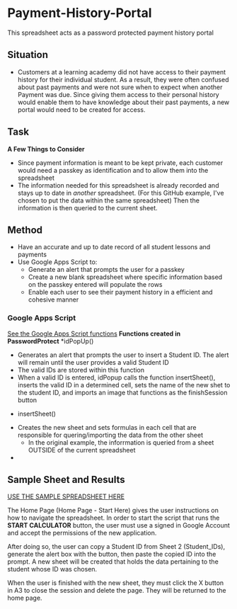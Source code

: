 # Payment-History-Portal
This spreadsheet acts as a password protected payment history portal
## Situation
* Customers at a learning academy did not have access to their payment history for their individual student. As a result, they were often confused about past payments and were not sure when to expect when another Payment was due.  Since giving them access to their personal history would enable them to have knowledge about their past payments, a new portal would need to be created for access.
## Task
**A Few Things to Consider**
* Since payment information is meant to be kept private, each customer would need a passkey as identification and to allow them into the spreadsheet
* The information needed for this spreadsheet is already recorded and stays up to date in _another_ spreadsheet. (For this GitHub example, I've chosen to put the data within the same spreadsheet) Then the information is then queried to the current sheet.
## Method
* Have an accurate and up to date record of all student lessons and payments
* Use Google Apps Script to:
  * Generate an alert that prompts the user for a passkey
  * Create a new blank spreadsheet where specific information based on the passkey entered will populate the rows
  * Enable each user to see their payment history in a efficient and cohesive manner
### Google Apps Script
[See the Google Apps Script functions]()
**Functions created in PasswordProtect**
*idPopUp()
 - Generates an alert that prompts the user to insert a Student ID. The alert will remain until the user provides a valid Student ID
 -  The valid IDs are stored within this function
 -  When a valid ID is entered, idPopup calls the function insertSheet(), inserts the valid ID in a determined cell, sets the name of the new shet to the student ID, and imports an image that functions as the finishSession button
* insertSheet()
 - Creates the new sheet and sets formulas in each cell that are responsible for quering/importing the data from the other sheet
    - In the original example, the inforrmation is queried from a sheet OUTSIDE of the current spreadsheet
 - 

## Sample Sheet and Results
[USE THE SAMPLE SPREADSHEET HERE](https://docs.google.com/spreadsheets/d/1vE5K8VghNGc4zUb-PTDjudg1maEpeeZihRpkhA2uFEc/edit?usp=sharing)

The Home Page (Home Page - Start Here) gives the user instructions on how to navigate the spreadsheet. In order to start the script that runs the **START CALCULATOR** button, the user must use a signed in Google Account and accept the permissions of the new application.

After doing so, the user can copy a Student ID from Sheet 2 (Student_IDs), generate the alert box with the button, then paste the copied ID into the prompt. A new sheet will be created that holds the data pertaining to the student whose ID was chosen. 

When the user is finished with the new sheet, they must click the X button in A3 to close the session and delete the page. They will be returned to the home page. 
